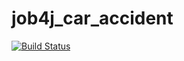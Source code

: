 # job4j_car_accident
[![Build Status](https://travis-ci.org/anrgl/job4j_car_accident.svg?branch=main)](https://travis-ci.org/anrgl/job4j_car_accident)